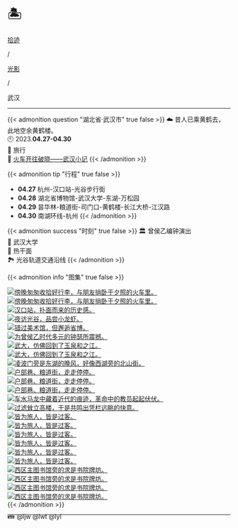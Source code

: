 # 🏝️


<div class="nav-tab">
  <a href="../../../cages"><p class="not">拾迹</p></a><p class="not">/</p>
  <a href="../"><p class="not">光影</p></a>
  <p class="now">/</p><p class="now">武汉</p>
</div>

---

{{< admonition question "湖北省·武汉市" true false >}}
☁️ 昔人已乘黄鹤去，此地空余黄鹤楼。<br>
🕙 2023.**04.27-04.30**<br>
📝 旅行<br>
🔗 [火车开往破晓——武汉小记](../../../wuhan)
{{< /admonition >}}

{{< admonition tip "行程" true false >}}
- **04.27** 杭州-汉口站-光谷步行街
- **04.28** 湖北省博物馆-武汉大学-东湖-万松园
- **04.29** 昙华林-粮道街-司门口-黄鹤楼-长江大桥-江汉路
- **04.30** 南湖环线-杭州
{{< /admonition >}}

{{< admonition success "时刻" true false >}}
🏛️ 曾侯乙编钟演出<br>
🏫 武汉大学<br>
🥗 热干面<br>
🏞️ 光谷轨道交通沿线
{{< /admonition >}}

{{< admonition info "图集" true false >}}
<div class="group-picture">
    <div class="group3-picture-cover">
      <a class="lightgallery" href="https://pic.imgdb.cn/item/655c9426c458853aefc572c8.jpg" title="傍晚匆匆收拾好行李，与朋友徜卧于夕照的火车里。" data-thumbnail="https://pic.imgdb.cn/item/655c9426c458853aefc572c8.jpg">
      <img loading="lazy" src="https://pic.imgdb.cn/item/655c9426c458853aefc572c8.jpg" size="auto" alt="傍晚匆匆收拾好行李，与朋友徜卧于夕照的火车里。"></a>
    </div>
    <div class="group3-picture-cover">
      <a class="lightgallery" href="https://pic.imgdb.cn/item/655c9426c458853aefc57340.jpg" title="傍晚匆匆收拾好行李，与朋友徜卧于夕照的火车里。" data-thumbnail="https://pic.imgdb.cn/item/655c9426c458853aefc57340.jpg">
      <img loading="lazy" src="https://pic.imgdb.cn/item/655c9426c458853aefc57340.jpg" size="auto" alt="傍晚匆匆收拾好行李，与朋友徜卧于夕照的火车里。"></a>
    </div>
    <div class="group3-picture-cover">
      <a class="lightgallery" href="https://pic.imgdb.cn/item/655c9427c458853aefc57497.jpg" title="汉口站，扑面而来的历史感。" data-thumbnail="https://pic.imgdb.cn/item/655c9427c458853aefc57497.jpg">
    <img loading="lazy" src="https://pic.imgdb.cn/item/655c9427c458853aefc57497.jpg" size="auto" alt="汉口站，扑面而来的历史感。"></a>
    </div>
</div>

<div class="group-picture">
    <div class="group3-picture-cover">
      <a class="lightgallery" href="https://pic.imgdb.cn/item/655c9427c458853aefc57576.jpg" title="夜访光谷，品尝小龙虾。" data-thumbnail="https://pic.imgdb.cn/item/655c9427c458853aefc57576.jpg">
    <img loading="lazy" src="https://pic.imgdb.cn/item/655c9427c458853aefc57576.jpg" size="auto" alt="夜访光谷，品尝小龙虾。"></a>
    </div>
    <div class="group3-picture-cover">
      <a class="lightgallery" href="https://pic.imgdb.cn/item/655c9427c458853aefc576a0.png" title="错过美术馆，但邂逅省博。" data-thumbnail="https://pic.imgdb.cn/item/655c9427c458853aefc576a0.png">
      <img loading="lazy" src="https://pic.imgdb.cn/item/655c9427c458853aefc576a0.png" size="auto" alt="错过美术馆，但邂逅省博。"></a>
    </div>
    <div class="group3-picture-cover">
      <a class="lightgallery" href="https://pic.imgdb.cn/item/655c94eec458853aefc816d4.jpg" title="为曾侯乙时代多元的钟瑟所震撼。" data-thumbnail="https://pic.imgdb.cn/item/655c94eec458853aefc816d4.jpg">
    <img loading="lazy" src="https://pic.imgdb.cn/item/655c94eec458853aefc816d4.jpg" size="auto" alt="为曾侯乙时代多元的钟瑟所震撼。"></a>
    </div>
</div>

<div class="group-picture">
    <div class="group-picture-cover">
      <a class="lightgallery" href="https://pic.imgdb.cn/item/655c94efc458853aefc818c5.jpg" title="武大，仿佛回到了玉泉和之江。" data-thumbnail="https://pic.imgdb.cn/item/655c94efc458853aefc818c5.jpg">
      <img loading="lazy" src="https://pic.imgdb.cn/item/655c94efc458853aefc818c5.jpg" size="auto" alt="武大，仿佛回到了玉泉和之江。"></a>
    </div>
    <div class="group-picture-cover">
      <a class="lightgallery" href="https://pic.imgdb.cn/item/655c94efc458853aefc81947.jpg" title="武大，仿佛回到了玉泉和之江。" data-thumbnail="https://pic.imgdb.cn/item/655c94efc458853aefc81947.jpg">
      <img loading="lazy" src="https://pic.imgdb.cn/item/655c94efc458853aefc81947.jpg" size="auto" alt="武大，仿佛回到了玉泉和之江。"></a>
    </div>
</div>

<div class="group-picture">
    <div class="group3-picture-cover">
      <a class="lightgallery" href="https://pic.imgdb.cn/item/655c94f0c458853aefc81c60.jpg" title="凌波门旁是东湖的晚风，好像西湖旁的北山街。" data-thumbnail="https://pic.imgdb.cn/item/655c94f0c458853aefc81c60.jpg">
      <img loading="lazy" src="https://pic.imgdb.cn/item/655c94f0c458853aefc81c60.jpg" size="auto" alt="凌波门旁是东湖的晚风，好像西湖旁的北山街。"></a>
    </div>
    <div class="group3-picture-cover">
      <a class="lightgallery" href="https://pic.imgdb.cn/item/655c94f0c458853aefc81d4d.jpg" title="户部巷、粮道街，走走停停。" data-thumbnail="https://pic.imgdb.cn/item/655c94f0c458853aefc81d4d.jpg">
      <img loading="lazy" src="https://pic.imgdb.cn/item/655c94f0c458853aefc81d4d.jpg" size="auto" alt="户部巷、粮道街，走走停停。"></a>
    </div>
    <div class="group3-picture-cover">
      <a class="lightgallery" href="https://pic.imgdb.cn/item/655c9933c458853aefd69295.jpg" title="户部巷、粮道街，走走停停。" data-thumbnail="https://pic.imgdb.cn/item/655c9933c458853aefd69295.jpg">
      <img loading="lazy" src="https://pic.imgdb.cn/item/655c9933c458853aefd69295.jpg" size="auto" alt="户部巷、粮道街，走走停停。"></a>
    </div>
</div>

<div class="group-picture">
    <div class="group-picture-cover">
      <a class="lightgallery" href="https://pic.imgdb.cn/item/655c9933c458853aefd693ec.png" title="户部巷、粮道街，走走停停。" data-thumbnail="https://pic.imgdb.cn/item/655c9933c458853aefd693ec.png">
      <img loading="lazy" src="https://pic.imgdb.cn/item/655c9933c458853aefd693ec.png" size="auto" alt="户部巷、粮道街，走走停停。"></a>
    </div>
  <div class="group-picture-cover">
    <a class="lightgallery" href="https://pic.imgdb.cn/item/655c9934c458853aefd69613.jpg" title="车水马龙中藏着近代的痕迹，革命中的教员起起伏伏。" data-thumbnail="https://pic.imgdb.cn/item/655c9934c458853aefd69613.jpg">
    <img loading="lazy" src="https://pic.imgdb.cn/item/655c9934c458853aefd69613.jpg" size="auto" alt="车水马龙中藏着近代的痕迹，革命中的教员起起伏伏。"></a>
  </div>
</div>

<div class="group-picture">
    <div class="group3-picture-cover">
    <a class="lightgallery" href="https://pic.imgdb.cn/item/655c9935c458853aefd69a01.png" title="过滤耸立高楼，于是共鸣出凭栏远眺的快意。" data-thumbnail="https://pic.imgdb.cn/item/655c9935c458853aefd69a01.png">
    <img loading="lazy" src="https://pic.imgdb.cn/item/655c9935c458853aefd69a01.png" size="auto" alt="过滤耸立高楼，于是共鸣出凭栏远眺的快意。"></a>
    </div>
    <div class="group3-picture-cover">
      <a class="lightgallery" href="https://pic.imgdb.cn/item/655c9935c458853aefd69ccb.jpg" title="皆为旅人，皆是过客。" data-thumbnail="https://pic.imgdb.cn/item/655c9935c458853aefd69ccb.jpg">
      <img loading="lazy" src="https://pic.imgdb.cn/item/655c9935c458853aefd69ccb.jpg" size="auto" alt="皆为旅人，皆是过客。"></a>
    </div>
    <div class="group3-picture-cover">
      <a class="lightgallery" href="https://pic.imgdb.cn/item/655c9aa3c458853aefdba823.png" title="皆为旅人，皆是过客。" data-thumbnail="https://pic.imgdb.cn/item/655c9aa3c458853aefdba823.png">
      <img loading="lazy" src="https://pic.imgdb.cn/item/655c9aa3c458853aefdba823.png" size="auto" alt="皆为旅人，皆是过客。"></a>
    </div>
</div>

<div class="group-picture">
    <div class="group-picture-cover">
      <a class="lightgallery" href="https://pic.imgdb.cn/item/655c9aa4c458853aefdba9ac.jpg" title="皆为旅人，皆是过客。" data-thumbnail="https://pic.imgdb.cn/item/655c9aa4c458853aefdba9ac.jpg">
      <img loading="lazy" src="https://pic.imgdb.cn/item/655c9aa4c458853aefdba9ac.jpg" size="auto" alt="皆为旅人，皆是过客。"></a>
    </div>
    <div class="group-picture-cover">
      <a class="lightgallery" href="https://pic.imgdb.cn/item/655c9aa4c458853aefdbaa70.png" title="皆为旅人，皆是过客。" data-thumbnail="https://pic.imgdb.cn/item/655c9aa4c458853aefdbaa70.png">
      <img loading="lazy" src="https://pic.imgdb.cn/item/655c9aa4c458853aefdbaa70.png" size="auto" alt="皆为旅人，皆是过客。"></a>
    </div>
</div>

<div class="group-picture">
    <div class="group3-picture-cover">
      <a class="lightgallery" href="https://pic.imgdb.cn/item/655c9aa4c458853aefdbab47.png" title="皆为旅人，皆是过客。" data-thumbnail="https://pic.imgdb.cn/item/655c9aa4c458853aefdbab47.png">
      <img loading="lazy" src="https://pic.imgdb.cn/item/655c9aa4c458853aefdbab47.png" size="auto" alt="皆为旅人，皆是过客。"></a>
    </div>
    <div class="group3-picture-cover">
      <a class="lightgallery" href="https://pic.imgdb.cn/item/655c9aa5c458853aefdbaf45.jpg" title="皆为旅人，皆是过客。" data-thumbnail="https://pic.imgdb.cn/item/655c9aa5c458853aefdbaf45.jpg">
      <img loading="lazy" src="https://pic.imgdb.cn/item/655c9aa5c458853aefdbaf45.jpg" size="auto" alt="皆为旅人，皆是过客。"></a>
    </div>
    <div class="group3-picture-cover">
      <a class="lightgallery" href="https://pic.imgdb.cn/item/655c9ae7c458853aefdca076.jpg" title="西区主图书馆旁的求是书院牌坊。" data-thumbnail="https://pic.imgdb.cn/item/655c9ae7c458853aefdca076.jpg">
      <img loading="lazy" src="https://pic.imgdb.cn/item/655c9ae7c458853aefdca076.jpg" size="auto" alt="西区主图书馆旁的求是书院牌坊。"></a>
    </div>
</div>

<div class="group-picture">
    <div class="group3-picture-cover">
      <a class="lightgallery" href="https://pic.imgdb.cn/item/655c9ae7c458853aefdca207.jpg" title="西区主图书馆旁的求是书院牌坊。" data-thumbnail="https://pic.imgdb.cn/item/655c9ae7c458853aefdca207.jpg">
      <img loading="lazy" src="https://pic.imgdb.cn/item/655c9ae7c458853aefdca207.jpg" size="auto" alt="西区主图书馆旁的求是书院牌坊。"></a>
    </div>
    <div class="group3-picture-cover">
      <a class="lightgallery" href="https://pic.imgdb.cn/item/655c9ae8c458853aefdca483.jpg" title="西区主图书馆旁的求是书院牌坊。" data-thumbnail="https://pic.imgdb.cn/item/655c9ae8c458853aefdca483.jpg">
      <img loading="lazy" src="https://pic.imgdb.cn/item/655c9ae8c458853aefdca483.jpg" size="auto" alt="西区主图书馆旁的求是书院牌坊。"></a>
    </div>
    <div class="group3-picture-cover">
    <a class="lightgallery" href="https://pic.imgdb.cn/item/655c9ae7c458853aefdca283.jpg" title="西区主图书馆旁的求是书院牌坊。" data-thumbnail="https://pic.imgdb.cn/item/655c9ae7c458853aefdca283.jpg">
    <img loading="lazy" src="https://pic.imgdb.cn/item/655c9ae7c458853aefdca283.jpg" size="auto" alt="西区主图书馆旁的求是书院牌坊。"></a>
    </div>
</div>
{{< /admonition >}}


---

<p class="img-desc" style="text-align: left; margin-top: -20px;">👪 @ljw @lwt @lyl</p>


